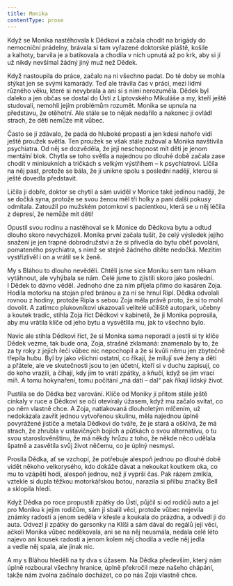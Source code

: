 ```yaml
---
title: Monika
contentType: prose
---
```


Když se Monika nastěhovala k Dědkovi a začala chodit na brigády do nemocniční prádelny, brávala si tam vyřazené doktorské pláště, košile a kalhoty, barvila je a batikovala a chodila v nich upnutá až po krk, aby si jí už nikdy nevšímal žádný jiný muž než Dědek.

Když nastoupila do práce, začalo na ni všechno padat. Do té doby se mohla stýkat jen se svými kamarády. Teď ale trávila čas v práci, mezi lidmi různého věku, které si nevybrala a ani si s nimi nerozuměla. Dědek byl daleko a jen občas se dostal do Ústí z Liptovského Mikuláše a my, kteří ještě studovali, nemohli jejím problémům rozumět. Monika se upnula na představu, že otěhotní. Ale stále se to nějak nedařilo a nakonec ji ovládl strach, že děti nemůže mít vůbec.

Často se jí zdávalo, že padá do hluboké propasti a jen kdesi nahoře vidí ještě proužek světla. Ten proužek se však stále zužoval a Monika navštívila psychiatra. Od něj se dozvěděla, že její neschopnost mít děti je jenom mentální blok. Chytla se toho světla a najednou po dlouhé době začala zase chodit v minisukních a tričkách s velkým výstřihem – k psychiatrovi. Líčila na něj past, protože se bála, že jí unikne spolu s poslední nadějí, kterou si ještě dovedla představit.

Líčila ji dobře, doktor se chytil a sám uviděl v Monice také jedinou naději, že se dočká syna, protože se svou ženou měl tři holky a paní další pokusy odmítala. Zatoužil po mužském potomkovi s pacientkou, která se u něj léčila z depresí, že nemůže mít děti!

Opustil svou rodinu a nastěhoval se k Monice do Dědkova bytu a odtud dlouho skoro nevycházeli. Monika první začala tušit, že celý výsledek jejího snažení je jen trapné dobrodružství a že si přivedla do bytu oběť povolání, pomateného psychiatra, s nímž se stejně žádného dítěte nedočká. Mezitím vystřízlivěl i on a vrátil se k ženě.

My s Bláhou to dlouho nevěděli. Chtěli jsme sice Moniku sem tam někam vytáhnout, ale vyhýbala se nám. Celé jsme to zjistili skoro jako poslední. I Dědek to dávno věděl. Jednoho dne za ním přijela přímo do kasáren Zoja. Hodila motorku na stojan před bránou a za ní se hrnul Ripl. Dědka odvolali rovnou z hodiny, protože Ripla s sebou Zoja měla právě proto, že si to mohl dovolit. A zatímco plukovníkovi ukazovali velitelé učiliště autopark, učebny a koutek tradic, stihla Zoja říct Dědkovi v kabinetě, že ji Monika poprosila, aby mu vrátila klíče od jeho bytu a vysvětlila mu, jak to všechno bylo.

Navíc ale stihla Dědkovi říct, že si Monika sama neporadí a jestli si ty klíče Dědek vezme, tak bude ona, Zoja, strašně zklamaná: znamenalo by to, že za ty roky z jejích řečí vůbec nic nepochopil a že si kvůli němu jen zbytečně třepila hubu. Byl by jako všichni ostatní, co říkají, že milují své ženy a děti a přátele, ale ve skutečnosti jsou to jen účetní, kteří si v duchu zapisují, co do koho vrazili, a číhají, kdy jim to vrátí zpátky, a kňučí, když se jim vrací míň. A tomu hokynaření, tomu počítání „má dáti – dal“ pak říkají lidský život.

Pustila se do Dědka bez varování. Klíče od Moniky jí přitom stále ještě cinkaly v ruce a Dědkovi se oči otevíraly úžasem, když mu začalo svítat, co po něm vlastně chce. A Zoja, natlakovaná dlouholetým mlčením, už nedokázala zavřít jednou vytvořenou skulinu, měla najednou úplně povyrážené jističe a metala Dědkovi do tváře, že je stará a ošklivá, že má strach, že zhrubla v ustavičných bojích a půtkách o svou alternativu, o tu svou staroslověnštinu, že má někdy hrůzu z toho, že někde něco udělala špatně a zasvětila svůj život něčemu, co je úplný nesmysl.

Prosila Dědka, ať se vzchopí, že potřebuje alespoň jednou po dlouhé době vidět někoho velkorysého, kdo dokáže dávat a nekoukat koutkem oka, co mu to vzápětí hodí, alespoň jednou, než jí vyprší čas. Pak rázem zmlkla, vztekle si dupla těžkou motorkářskou botou, narazila si přilbu značky Bell a sklopila hledí.

Když Dědka po roce propustili zpátky do Ústí, půjčil si od rodičů auto a jel pro Moniku k jejím rodičům, sám jí sbalil věci, protože vůbec nejevila známky radosti a jenom seděla v křesle a koukala do prázdna, a odvedl ji do auta. Odvezl ji zpátky do garsonky na Klíši a sám dával do regálů její věci, ačkoli Monika vůbec neděkovala, ani se na něj neusmála, nedala celé léto najevo ani kousek radosti a jenom kolem něj chodila a vedle něj jedla a vedle něj spala, ale jinak nic.

A my s Bláhou hleděli na ty dva s úžasem. Na Dědka především, který nám úplně rozboural všechny hranice, úplně překročil meze našeho chápání, takže nám zvolna začínalo docházet, co po nás Zoja vlastně chce.
